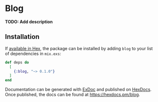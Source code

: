 # Blog

**TODO: Add description**

## Installation

If [available in Hex](https://hex.pm/docs/publish), the package can be installed
by adding `blog` to your list of dependencies in `mix.exs`:

```elixir
def deps do
  [
    {:blog, "~> 0.1.0"}
  ]
end
```

Documentation can be generated with [ExDoc](https://github.com/elixir-lang/ex_doc)
and published on [HexDocs](https://hexdocs.pm). Once published, the docs can
be found at <https://hexdocs.pm/blog>.
